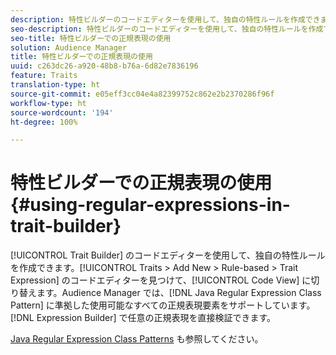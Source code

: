 ```yaml
---
description: 特性ビルダーのコードエディターを使用して、独自の特性ルールを作成できます。Traits／Add New／Rule-based／Trait Expression でコードエディターを見つけて、Code View に切り替えます。Audience Manager では、Java 正規表現クラスパターンに準拠した使用可能なすべての正規表現要素をサポートしています。式ビルダーで直接、任意の正規表現を検証できます。
seo-description: 特性ビルダーのコードエディターを使用して、独自の特性ルールを作成できます。Traits／Add New／Rule-based／Trait Expression でコードエディターを見つけて、Code View に切り替えます。Audience Manager では、Java 正規表現クラスパターンに準拠した使用可能なすべての正規表現要素をサポートしています。式ビルダーで直接、任意の正規表現を検証できます。
seo-title: 特性ビルダーでの正規表現の使用
solution: Audience Manager
title: 特性ビルダーでの正規表現の使用
uuid: c263dc26-a920-48b8-b76a-6d82e7836196
feature: Traits
translation-type: ht
source-git-commit: e05eff3cc04e4a82399752c862e2b2370286f96f
workflow-type: ht
source-wordcount: '194'
ht-degree: 100%

---
```



# 特性ビルダーでの正規表現の使用 {#using-regular-expressions-in-trait-builder}

[!UICONTROL Trait Builder] のコードエディターを使用して、独自の特性ルールを作成できます。[!UICONTROL Traits > Add New > Rule-based > Trait Expression] のコードエディターを見つけて、[!UICONTROL Code View] に切り替えます。Audience Manager では、[!DNL Java Regular Expression Class Pattern] に準拠した使用可能なすべての正規表現要素をサポートしています。[!DNL Expression Builder] で任意の正規表現を直接検証できます。

[Java Regular Expression Class Patterns](https://docs.oracle.com/javase/7/docs/api/java/util/regex/Pattern.html) も参照してください。